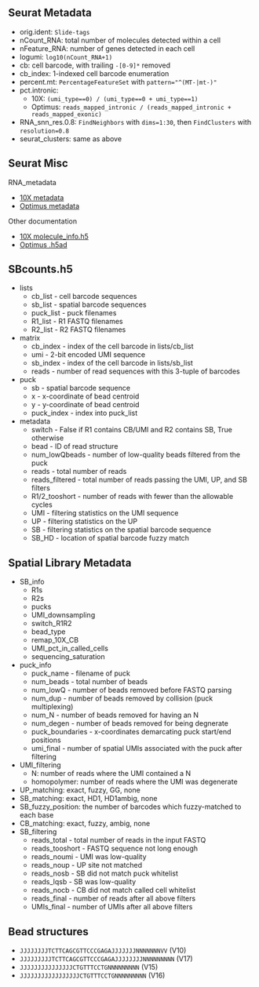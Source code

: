 Seurat Metadata
---------------
* orig.ident: `Slide-tags`
* nCount_RNA: total number of molecules detected within a cell
* nFeature_RNA: number of genes detected in each cell
* logumi: `log10(nCount_RNA+1)`
* cb: cell barcode, with trailing `-[0-9]*` removed
* cb_index: 1-indexed cell barcode enumeration
* percent.mt: `PercentageFeatureSet` with `pattern="^(MT-|mt-)"`
* pct.intronic:
    * 10X: `(umi_type==0) / (umi_type==0 + umi_type==1)`
    * Optimus: `reads_mapped_intronic / (reads_mapped_intronic + reads_mapped_exonic)`
* RNA_snn_res.0.8: `FindNeighbors` with `dims=1:30`, then `FindClusters` with `resolution=0.8`
* seurat_clusters: same as above

Seurat Misc
-----------
RNA_metadata
* [10X metadata](https://www.10xgenomics.com/support/software/cell-ranger/latest/analysis/outputs/cr-outputs-metrics)
* [Optimus metadata](https://broadinstitute.github.io/warp/docs/Pipelines/Optimus_Pipeline/Library-metrics)

Other documentation
* [10X molecule_info.h5](https://www.10xgenomics.com/support/software/cell-ranger/latest/analysis/outputs/cr-outputs-molecule-info)
* [Optimus .h5ad](https://broadinstitute.github.io/warp/docs/Pipelines/Optimus_Pipeline/Loom_schema)

SBcounts.h5
-----------
* lists
    * cb_list - cell barcode sequences
    * sb_list - spatial barcode sequences
    * puck_list - puck filenames
    * R1_list - R1 FASTQ filenames
    * R2_list - R2 FASTQ filenames
* matrix
    * cb_index - index of the cell barcode in lists/cb_list
    * umi - 2-bit encoded UMI sequence
    * sb_index - index of the cell barcode in lists/sb_list
    * reads - number of read sequences with this 3-tuple of barcodes
* puck
    * sb - spatial barcode sequence
    * x - x-coordinate of bead centroid
    * y - y-coordinate of bead centroid
    * puck_index - index into puck_list
* metadata
    * switch - False if R1 contains CB/UMI and R2 contains SB, True otherwise
    * bead - ID of read structure
    * num_lowQbeads - number of low-quality beads filtered from the puck
    * reads - total number of reads
    * reads_filtered - total number of reads passing the UMI, UP, and SB filters
    * R1/2_tooshort - number of reads with fewer than the allowable cycles
    * UMI - filtering statistics on the UMI sequence
    * UP - filtering statistics on the UP
    * SB - filtering statistics on the spatial barcode sequence
    * SB_HD - location of spatial barcode fuzzy match

Spatial Library Metadata
------------------------

* SB_info
    * R1s
    * R2s
    * pucks
    * UMI_downsampling
    * switch_R1R2
    * bead_type
    * remap_10X_CB
    * UMI_pct_in_called_cells
    * sequencing_saturation
* puck_info
    * puck_name - filename of puck
    * num_beads - total number of beads
    * num_lowQ - number of beads removed before FASTQ parsing
    * num_dup - number of beads removed by collision (puck multiplexing)
    * num_N - number of beads removed for having an N
    * num_degen - number of beads removed for being degnerate
    * puck_boundaries - x-coordinates demarcating puck start/end positions
    * umi_final - number of spatial UMIs associated with the puck after filtering
* UMI_filtering
    * N: number of reads where the UMI contained a N
    * homopolymer: number of reads where the UMI was degenerate
* UP_matching: exact, fuzzy, GG, none
* SB_matching: exact, HD1, HD1ambig, none
* SB_fuzzy_position: the number of barcodes which fuzzy-matched to each base
* CB_matching: exact, fuzzy, ambig, none
* SB_filtering
    * reads_total - total number of reads in the input FASTQ
    * reads_tooshort - FASTQ sequence not long enough
    * reads_noumi - UMI was low-quality
    * reads_noup - UP site not matched
    * reads_nosb - SB did not match puck whitelist
    * reads_lqsb - SB was low-quality
    * reads_nocb - CB did not match called cell whitelist
    * reads_final - number of reads after all above filters
    * UMIs_final - number of UMIs after all above filters


Bead structures
---------------
* `JJJJJJJJTCTTCAGCGTTCCCGAGAJJJJJJJNNNNNNNVV`   (V10)
* `JJJJJJJJJTCTTCAGCGTTCCCGAGAJJJJJJJJNNNNNNNNN` (V17)
* `JJJJJJJJJJJJJJJCTGTTTCCTGNNNNNNNNN`           (V15)
* `JJJJJJJJJJJJJJJJJCTGTTTCCTGNNNNNNNNN`         (V16)

